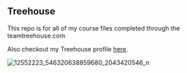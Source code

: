 ## Treehouse

This repo is for all of my course files completed through the teamtreehouse.com

Also checkout my Treehouse profile [here](https://treehouse.com/rachelpdt).

![12552223_546320638859680_2043420546_n](https://cloud.githubusercontent.com/assets/19196109/15133636/95bea1ca-1632-11e6-9a3a-ff8843e60cce.jpg)

